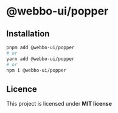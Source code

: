 # @webbo-ui/popper



## Installation

```bash
pnpm add @webbo-ui/popper
# or
yarn add @webbo-ui/popper
# or
npm i @webbo-ui/popper
```

## Licence

This project is licensed under **MIT license**